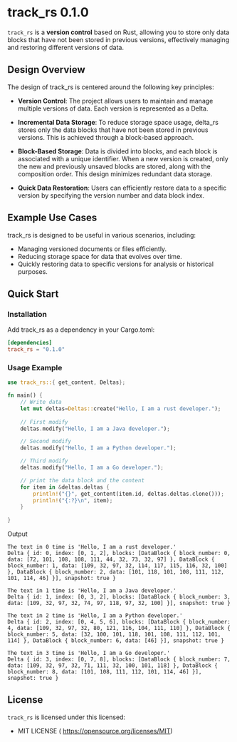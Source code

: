 # track_rs 0.1.0

`track_rs` is a **version control**  based on Rust, allowing you to store only data blocks that have not been stored in previous versions, effectively managing and restoring different versions of data. 

## Design Overview

The design of track_rs is centered around the following key principles:

- **Version Control**: The project allows users to maintain and manage multiple versions of data. Each version is represented as a Delta.

- **Incremental Data Storage**: To reduce storage space usage, delta_rs stores only the data blocks that have not been stored in previous versions. This is achieved through a block-based approach.

- **Block-Based Storage**: Data is divided into blocks, and each block is associated with a unique identifier. When a new version is created, only the new and previously unsaved blocks are stored, along with the composition order. This design minimizes redundant data storage.

- **Quick Data Restoration**: Users can efficiently restore data to a specific version by specifying the version number and data block index.

## Example Use Cases

track_rs is designed to be useful in various scenarios, including:

- Managing versioned documents or files efficiently.
- Reducing storage space for data that evolves over time.
- Quickly restoring data to specific versions for analysis or historical purposes.

## Quick Start

### Installation

Add track_rs as a dependency in your Cargo.toml:

```toml
[dependencies]
track_rs = "0.1.0"
```

### Usage Example

```rust
use track_rs::{ get_content, Deltas};

fn main() {
    // Write data
    let mut deltas=Deltas::create("Hello, I am a rust developer.");
    
    // First modify
    deltas.modify("Hello, I am a Java developer.");

    // Second modify
    deltas.modify("Hello, I am a Python developer.");

    // Third modify
    deltas.modify("Hello, I am a Go developer.");

    // print the data block and the content
    for item in &deltas.deltas {
        println!("{}", get_content(item.id, deltas.deltas.clone()));
        println!("{:?}\n", item);
    }
    
}
```

Output

```shell
The text in 0 time is 'Hello, I am a rust developer.'
Delta { id: 0, index: [0, 1, 2], blocks: [DataBlock { block_number: 0, data: [72, 101, 108, 108, 111, 44, 32, 73, 32, 97] }, DataBlock { block_number: 1, data: [109, 32, 97, 32, 114, 117, 115, 116, 32, 100] }, DataBlock { block_number: 2, data: [101, 118, 101, 108, 111, 112, 101, 114, 46] }], snapshot: true }

The text in 1 time is 'Hello, I am a Java developer.'
Delta { id: 1, index: [0, 3, 2], blocks: [DataBlock { block_number: 3, data: [109, 32, 97, 32, 74, 97, 118, 97, 32, 100] }], snapshot: true }

The text in 2 time is 'Hello, I am a Python developer.'
Delta { id: 2, index: [0, 4, 5, 6], blocks: [DataBlock { block_number: 4, data: [109, 32, 97, 32, 80, 121, 116, 104, 111, 110] }, DataBlock { block_number: 5, data: [32, 100, 101, 118, 101, 108, 111, 112, 101, 114] }, DataBlock { block_number: 6, data: [46] }], snapshot: true }

The text in 3 time is 'Hello, I am a Go developer.'
Delta { id: 3, index: [0, 7, 8], blocks: [DataBlock { block_number: 7, data: [109, 32, 97, 32, 71, 111, 32, 100, 101, 118] }, DataBlock { block_number: 8, data: [101, 108, 111, 112, 101, 114, 46] }], snapshot: true }
```

## License

`track_rs` is licensed under this licensed:

- MIT LICENSE ( https://opensource.org/licenses/MIT)
